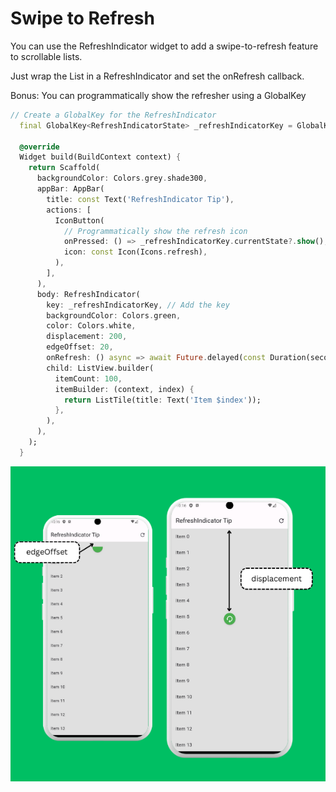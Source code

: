 # Swipe to Refresh
You can use the RefreshIndicator widget to add a swipe-to-refresh feature to scrollable lists.

Just wrap the List in a RefreshIndicator and set the onRefresh callback.

Bonus: You can programmatically show the refresher using a GlobalKey 

```dart
// Create a GlobalKey for the RefreshIndicator
  final GlobalKey<RefreshIndicatorState> _refreshIndicatorKey = GlobalKey<RefreshIndicatorState>();

  @override
  Widget build(BuildContext context) {
    return Scaffold(
      backgroundColor: Colors.grey.shade300,
      appBar: AppBar(
        title: const Text('RefreshIndicator Tip'),
        actions: [
          IconButton(
            // Programmatically show the refresh icon
            onPressed: () => _refreshIndicatorKey.currentState?.show(),
            icon: const Icon(Icons.refresh),
          ),
        ],
      ),
      body: RefreshIndicator(
        key: _refreshIndicatorKey, // Add the key
        backgroundColor: Colors.green,
        color: Colors.white,
        displacement: 200,
        edgeOffset: 20,
        onRefresh: () async => await Future.delayed(const Duration(seconds: 1)),
        child: ListView.builder(
          itemCount: 100,
          itemBuilder: (context, index) {
            return ListTile(title: Text('Item $index'));
          },
        ),
      ),
    );
  }
```
![RefreshIndicator Diagram](refresh_indicator.png)
